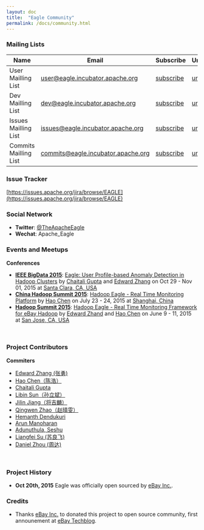 ```yaml
---
layout: doc
title:  "Eagle Community" 
permalink: /docs/community.html
---
```

### Mailing Lists

|Name|Email|Subscribe|Unsubscribe|Archive|
|----|-----|---------|-----------|-------|
| User Mailling List|[user@eagle.incubator.apache.org](mailto:user@eagle.incubator.apache.org)|[subscribe](mailto:user-subscribe@eagle.incubator.apache.org)|[unsubscribe](mailto:user-unsubscribe@eagle.incubator.apache.org)| [eagle-user](http://mail-archives.apache.org/mod_mbox/eagle-user/)|
| Dev Mailling List|[dev@eagle.incubator.apache.org](mailto:dev@eagle.incubator.apache.org)|[subscribe](mailto:dev-subscribe@eagle.incubator.apache.org)|[unsubscribe](mailto:dev-unsubscribe@eagle.incubator.apache.org)| [eagle-dev](http://mail-archives.apache.org/mod_mbox/eagle-dev/)|
| Issues Mailling List|[issues@eagle.incubator.apache.org](mailto:issues@eagle.incubator.apache.org)|[subscribe](mailto:issues-subscribe@eagle.incubator.apache.org)|[unsubscribe](mailto:issues-unsubscribe@eagle.incubator.apache.org)| [eagle-issues](http://mail-archives.apache.org/mod_mbox/eagle-issues/)|
| Commits Mailling List|[commits@eagle.incubator.apache.org](mailto:commits@eagle.incubator.apache.org)|[subscribe](mailto:commits-subscribe@eagle.incubator.apache.org)|[unsubscribe](mailto:commits-unsubscribe@eagle.incubator.apache.org)| [eagle-commits](http://mail-archives.apache.org/mod_mbox/eagle-commits/)|


### Issue Tracker

[https://issues.apache.org/jira/browse/EAGLE](https://issues.apache.org/jira/browse/EAGLE)

### Social Network

* **Twitter**: [@TheApacheEagle](https://twitter.com/TheApacheEagle)
* **Wechat**: Apache_Eagle

### Events and Meetups

**Conferences**

* [**IEEE BigData 2015**](http://cci.drexel.edu/bigdata/bigdata2015/): [Eagle: User Profile-based Anomaly Detection in Hadoop Clusters](http://cci.drexel.edu/bigdata/bigdata2015/APaper.html) by [Chaitali Gupta](https://github.com/chaitaligupta) and [Edward Zhang](https://github.com/yonzhang) on Oct 29 - Nov 01, 2015 at [Santa Clara, CA, USA](https://www.google.com/maps/place/Santa+Clara,+CA)
* [**China Hadoop Summit 2015**](http://www.chinahadoop.com/english): [Hadoop Eagle - Real Time Monitoring Platform](http://www.slideshare.net/haoch/hadoop-eaglev4) by [Hao Chen](https://github.com/haoch) on July 23 - 24, 2015 at [Shanghai, China](https://www.google.com/maps/place/Shanghai,+China)
* [**Hadoop Summit 2015**](http://2015.hadoopsummit.org/san-jose/): [Hadoop Eagle - Real Time Monitoring Framework for eBay Hadoop](http://www.slideshare.net/Hadoop_Summit/hadoop-eagle-real-time-monitoring) by [Edward Zhand](https://github.com/yonzhang) and [Hao Chen](https://github.com/haoch) on June 9 - 11, 2015 at [San Jose, CA, USA](https://www.google.com/maps/place/San+Jose,+CA)
<br/>

### Project Contributors

**Commiters**

* [Edward Zhang (张勇)](https://github.com/yonzhang)
* [Hao Chen（陈浩）](https://github.com/haoch)
* [Chaitali Gupta](https://github.com/chaitaligupta)
* [Libin Sun（孙立斌）](https://github.com/sunlibin)
* [Jilin Jiang（将吉麟）](https://github.com/zombiej)
* [Qingwen Zhao（赵晴雯）](https://github.com/qingwen220)
* [Hemanth Dendukuri](https://github.com/hdendukuri)
* [Arun Manoharan](https://github.com/armanoharan)
* [Adunuthula, Seshu](https://github.com/seshuad)
* [Liangfei Su (苏良飞)](https://github.com/RalphSu)
* [Daniel Zhou (周达)](https://github.com/DadanielZ)
<br/>

### Project History

* **Oct 20th, 2015** Eagle was officially open sourced by [eBay Inc.](http://www.ebay.com).

### Credits

* Thanks [eBay Inc.](http://www.ebay.com) to donated this project to open source community, first announement at [eBay Techblog](http://www.ebaytechblog.com/2015/10/23/eagle-is-your-hadoop-data-secured/).
